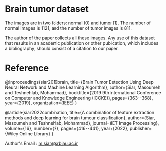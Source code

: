 
# Brain tumor dataset

The images are in two folders: normal (0) and tumor (1).
The number of normal images is 1121, and the number of tumor images is 811.

The author of the paper collects all these images. Any use of this dataset that results in an academic publication or other publication, which includes a bibliography, should consist of a citation to our paper.



# Reference

@inproceedings{siar2019brain,
  title={Brain Tumor Detection Using Deep Neural Network and Machine Learning Algorithm},
  author={Siar, Masoumeh and Teshnehlab, Mohammad},
  booktitle={2019 9th International Conference on Computer and Knowledge Engineering (ICCKE)},
  pages={363--368},
  year={2019},
  organization={IEEE}
}

 


@article{siar2022combination,
  title={A combination of feature extraction methods and deep learning for brain tumour classification},
  author={Siar, Masoumeh and Teshnehlab, Mohammad},
  journal={IET Image Processing},
  volume={16},
  number={2},
  pages={416--441},
  year={2022},
  publisher={Wiley Online Library}
}


Author's Email : m.siar@srbiau.ac.ir

